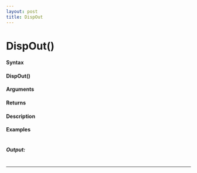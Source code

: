 ```yaml
---
layout: post
title: DispOut
---
```


# DispOut()


#### Syntax

#### DispOut()

#### Arguments

#### Returns

#### Description

#### Examples

```

```

##### Output:

```

```

---